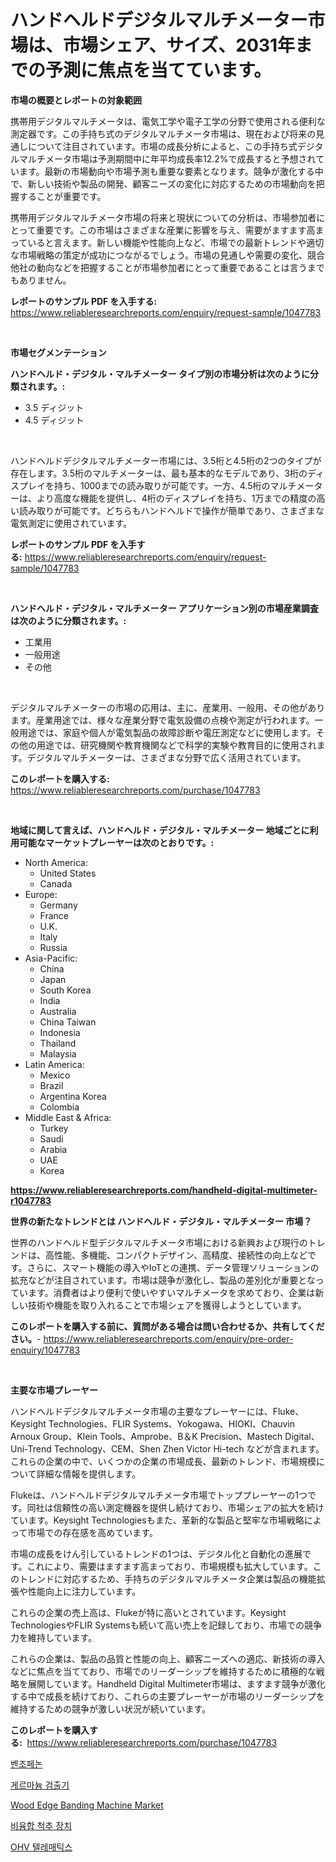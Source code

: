 <p><h1>ハンドヘルドデジタルマルチメーター市場は、市場シェア、サイズ、2031年までの予測に焦点を当てています。</h1></p><p><strong>市場の概要とレポートの対象範囲</strong></p>
<p><p>携帯用デジタルマルチメータは、電気工学や電子工学の分野で使用される便利な測定器です。この手持ち式のデジタルマルチメータ市場は、現在および将来の見通しについて注目されています。市場の成長分析によると、この手持ち式デジタルマルチメータ市場は予測期間中に年平均成長率12.2%で成長すると予想されています。最新の市場動向や市場予測も重要な要素となります。競争が激化する中で、新しい技術や製品の開発、顧客ニーズの変化に対応するための市場動向を把握することが重要です。</p><p>携帯用デジタルマルチメータ市場の将来と現状についての分析は、市場参加者にとって重要です。この市場はさまざまな産業に影響を与え、需要がますます高まっていると言えます。新しい機能や性能向上など、市場での最新トレンドや適切な市場戦略の策定が成功につながるでしょう。市場の見通しや需要の変化、競合他社の動向などを把握することが市場参加者にとって重要であることは言うまでもありません。</p></p>
<p><strong>レポートのサンプル PDF を入手する:</strong> <a href="https://www.reliableresearchreports.com/enquiry/request-sample/1047783">https://www.reliableresearchreports.com/enquiry/request-sample/1047783</a></p>
<p>&nbsp;</p>
<p><strong>市場セグメンテーション</strong></p>
<p><strong>ハンドヘルド・デジタル・マルチメーター タイプ別の市場分析は次のように分類されます。:</strong></p>
<p><ul><li>3.5 ディジット</li><li>4.5 ディジット</li></ul></p>
<p>&nbsp;</p>
<p><p>ハンドヘルドデジタルマルチメーター市場には、3.5桁と4.5桁の2つのタイプが存在します。3.5桁のマルチメーターは、最も基本的なモデルであり、3桁のディスプレイを持ち、1000までの読み取りが可能です。一方、4.5桁のマルチメーターは、より高度な機能を提供し、4桁のディスプレイを持ち、1万までの精度の高い読み取りが可能です。どちらもハンドヘルドで操作が簡単であり、さまざまな電気測定に使用されています。</p></p>
<p><strong>レポートのサンプル PDF を入手する:</strong>&nbsp;<a href="https://www.reliableresearchreports.com/enquiry/request-sample/1047783">https://www.reliableresearchreports.com/enquiry/request-sample/1047783</a></p>
<p>&nbsp;</p>
<p><strong> ハンドヘルド・デジタル・マルチメーター アプリケーション別の市場産業調査は次のように分類されます。:</strong></p>
<p><ul><li>工業用</li><li>一般用途</li><li>その他</li></ul></p>
<p>&nbsp;</p>
<p><p>デジタルマルチメーターの市場の応用は、主に、産業用、一般用、その他があります。産業用途では、様々な産業分野で電気設備の点検や測定が行われます。一般用途では、家庭や個人が電気製品の故障診断や電圧測定などに使用します。その他の用途では、研究機関や教育機関などで科学的実験や教育目的に使用されます。デジタルマルチメーターは、さまざまな分野で広く活用されています。</p></p>
<p><strong>このレポートを購入する:</strong>&nbsp; <a href="https://www.reliableresearchreports.com/purchase/1047783">https://www.reliableresearchreports.com/purchase/1047783</a></p>
<p>&nbsp;</p>
<p><strong>地域に関して言えば、ハンドヘルド・デジタル・マルチメーター 地域ごとに利用可能なマーケットプレーヤーは次のとおりです。:</strong></p>
<p><ul>
    <li>
        North America:
        <ul>
            <li>United States</li>
            <li>Canada</li>
        </ul>
    </li>
    <li>
        Europe:
        <ul>
            <li>Germany</li>
            <li>France</li>
            <li>U.K.</li>
            <li>Italy</li>
            <li>Russia</li>
        </ul>
    </li>
    <li>
        Asia-Pacific:
        <ul>
            <li>China</li>
            <li>Japan</li>
            <li>South Korea</li>
            <li>India</li>
            <li>Australia</li>
            <li>China Taiwan</li>
            <li>Indonesia</li>
            <li>Thailand</li>
            <li>Malaysia</li>
        </ul>
    </li>
    <li>
        Latin America:
        <ul>
            <li>Mexico</li>
            <li>Brazil</li>
            <li>Argentina Korea</li>
            <li>Colombia</li>
        </ul>
    </li>
    <li>
        Middle East & Africa:
        <ul>
            <li>Turkey</li>
            <li>Saudi</li>
            <li>Arabia</li>
            <li>UAE</li>
            <li>Korea</li>
        </ul>
    </li>
    </ul></p>
<p><strong><a href="https://www.reliableresearchreports.com/handheld-digital-multimeter-r1047783">https://www.reliableresearchreports.com/handheld-digital-multimeter-r1047783</a></strong>&nbsp;</p>
<p><strong>世界の新たなトレンドとは ハンドヘルド・デジタル・マルチメーター 市場？</strong></p>
<p><p>世界のハンドヘルド型デジタルマルチメータ市場における新興および現行のトレンドは、高性能、多機能、コンパクトデザイン、高精度、接続性の向上などです。さらに、スマート機能の導入やIoTとの連携、データ管理ソリューションの拡充などが注目されています。市場は競争が激化し、製品の差別化が重要となっています。消費者はより便利で使いやすいマルチメータを求めており、企業は新しい技術や機能を取り入れることで市場シェアを獲得しようとしています。</p></p>
<p><strong>このレポートを購入する前に、質問がある場合は問い合わせるか、共有してください。</strong>- <a href="https://www.reliableresearchreports.com/enquiry/pre-order-enquiry/1047783">https://www.reliableresearchreports.com/enquiry/pre-order-enquiry/1047783</a></p>
<p>&nbsp;</p>
<p><strong>主要な市場プレーヤー</strong></p>
<p><p>ハンドヘルドデジタルマルチメータ市場の主要なプレーヤーには、Fluke、Keysight Technologies、FLIR Systems、Yokogawa、HIOKI、Chauvin Arnoux Group、Klein Tools、Amprobe、B＆K Precision、Mastech Digital、Uni-Trend Technology、CEM、Shen Zhen Victor Hi-tech などが含まれます。これらの企業の中で、いくつかの企業の市場成長、最新のトレンド、市場規模について詳細な情報を提供します。</p><p>Flukeは、ハンドヘルドデジタルマルチメータ市場でトッププレーヤーの1つです。同社は信頼性の高い測定機器を提供し続けており、市場シェアの拡大を続けています。Keysight Technologiesもまた、革新的な製品と堅牢な市場戦略によって市場での存在感を高めています。</p><p>市場の成長をけん引しているトレンドの1つは、デジタル化と自動化の進展です。これにより、需要はますます高まっており、市場規模も拡大しています。このトレンドに対応するため、手持ちのデジタルマルチメータ企業は製品の機能拡張や性能向上に注力しています。</p><p>これらの企業の売上高は、Flukeが特に高いとされています。Keysight TechnologiesやFLIR Systemsも続いて高い売上を記録しており、市場での競争力を維持しています。</p><p>これらの企業は、製品の品質と性能の向上、顧客ニーズへの適応、新技術の導入などに焦点を当てており、市場でのリーダーシップを維持するために積極的な戦略を展開しています。Handheld Digital Multimeter市場は、ますます競争が激化する中で成長を続けており、これらの主要プレーヤーが市場のリーダーシップを維持するための競争が激しい状況が続いています。</p></p>
<p><strong>このレポートを購入する:</strong>&nbsp;&nbsp;<a href="https://www.reliableresearchreports.com/purchase/1047783">https://www.reliableresearchreports.com/purchase/1047783</a></p>
<p><p><a href="https://github.com/fernandotryO5lson96765/Market-Research-Report-List-1/blob/main/944893326583.md">벤조페논</a></p><p><a href="https://github.com/CliftonFisher9067/Market-Research-Report-List-1/blob/main/613756426582.md">게르마늄 검출기</a></p><p><a href="https://github.com/Glendatilghmankmgz0rbhwpy/Market-Research-Report-List-2/blob/main/wood-edge-banding-machine-market.md">Wood Edge Banding Machine Market</a></p><p><a href="https://medium.com/@wilsoniehn789562023/%EB%B9%84%EC%9C%B5%ED%95%A9-%EC%B2%99%EC%B6%94-%EC%9E%A5%EC%B9%98-%EC%8B%9C%EC%9E%A5-%EC%8B%9C%EC%9E%A5-%EC%A0%90%EC%9C%A0%EC%9C%A8-%EC%8B%9C%EC%9E%A5-%EB%8F%99%ED%96%A5-%EA%B7%B8%EB%A6%AC%EA%B3%A0-%EB%AF%B8%EB%9E%98-%EC%84%B1%EC%9E%A5-%ED%83%90%EC%83%89-e631c6d20c98">비융합 척추 장치</a></p><p><a href="https://medium.com/@jomosley1999/%EC%98%A4%ED%86%A0%EB%B0%94%EC%9D%B4-ohv-%ED%85%94%EB%A0%88%EB%A7%A4%ED%8B%B1%EC%8A%A4-%EC%8B%9C%EC%9E%A5-%EB%B6%84%EC%84%9D-%EA%B8%80%EB%A1%9C%EB%B2%8C-%EC%82%B0%EC%97%85-%EC%A0%84%EB%A7%9D%EA%B3%BC-%EC%98%88%EC%B8%A1-2024%EB%85%84%EB%B6%80%ED%84%B0-2031%EB%85%84-3c9c3589b8ce">OHV 텔레매틱스</a></p></p>